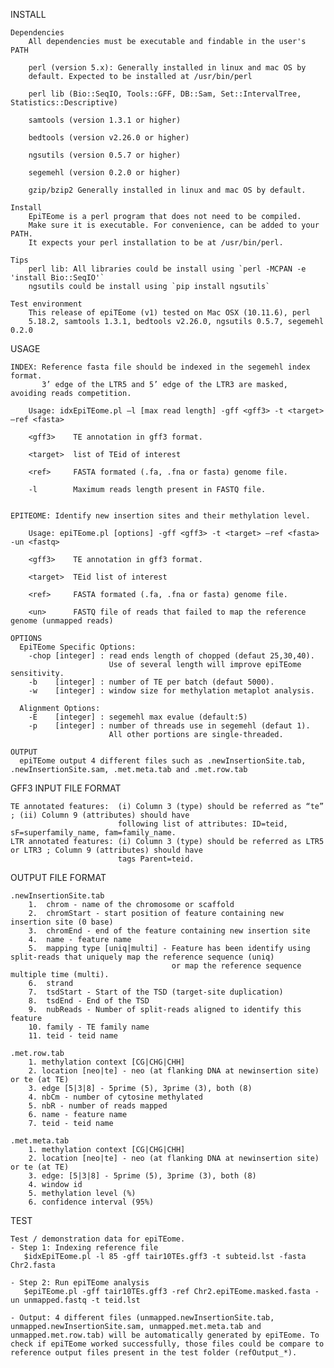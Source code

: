 INSTALL

    Dependencies
        All dependencies must be executable and findable in the user's PATH

        perl (version 5.x): Generally installed in linux and mac OS by
        default. Expected to be installed at /usr/bin/perl

        perl lib (Bio::SeqIO, Tools::GFF, DB::Sam, Set::IntervalTree, Statistics::Descriptive)

        samtools (version 1.3.1 or higher)

        bedtools (version v2.26.0 or higher)

        ngsutils (version 0.5.7 or higher)

        segemehl (version 0.2.0 or higher)

        gzip/bzip2 Generally installed in linux and mac OS by default.

    Install
        EpiTEome is a perl program that does not need to be compiled.
        Make sure it is executable. For convenience, can be added to your PATH.
        It expects your perl installation to be at /usr/bin/perl.

    Tips
        perl lib: All libraries could be install using `perl -MCPAN -e 'install Bio::SeqIO'`
        ngsutils could be install using `pip install ngsutils`

    Test environment
        This release of epiTEome (v1) tested on Mac OSX (10.11.6), perl
        5.18.2, samtools 1.3.1, bedtools v2.26.0, ngsutils 0.5.7, segemehl 0.2.0

USAGE

    INDEX: Reference fasta file should be indexed in the segemehl index format.
           3’ edge of the LTR5 and 5’ edge of the LTR3 are masked, avoiding reads competition.

        Usage: idxEpiTEome.pl —l [max read length] -gff <gff3> -t <target> —ref <fasta>

        <gff3>    TE annotation in gff3 format.
            
        <target>  list of TEid of interest

        <ref>     FASTA formated (.fa, .fna or fasta) genome file.

        -l        Maximum reads length present in FASTQ file.


    EPITEOME: Identify new insertion sites and their methylation level.

        Usage: epiTEome.pl [options] -gff <gff3> -t <target> —ref <fasta> -un <fastq>

        <gff3>    TE annotation in gff3 format.
            
        <target>  TEid list of interest

        <ref>     FASTA formated (.fa, .fna or fasta) genome file.

        <un>      FASTQ file of reads that failed to map the reference genome (unmapped reads)

    OPTIONS
      EpiTEome Specific Options:
        -chop [integer] : read ends length of chopped (defaut 25,30,40).
                          Use of several length will improve epiTEome sensitivity. 
        -b    [integer] : number of TE per batch (defaut 5000).
        -w    [integer] : window size for methylation metaplot analysis.

      Alignment Options:
        -E    [integer] : segemehl max evalue (default:5)
        -p    [integer] : number of threads use in segemehl (defaut 1).
                          All other portions are single-threaded.

    OUTPUT
      epiTEome output 4 different files such as .newInsertionSite.tab, .newInsertionSite.sam, .met.meta.tab and .met.row.tab

GFF3 INPUT FILE FORMAT

    TE annotated features:  (i) Column 3 (type) should be referred as “te” ; (ii) Column 9 (attributes) should have
                            following list of attributes: ID=teid, sF=superfamily_name, fam=family_name.
    LTR annotated features: (i) Column 3 (type) should be referred as LTR5 or LTR3 ; Column 9 (attributes) should have
                            tags Parent=teid.

OUTPUT FILE FORMAT

    .newInsertionSite.tab
        1.  chrom - name of the chromosome or scaffold
        2.  chromStart - start position of feature containing new insertion site (0 base)
        3.  chromEnd - end of the feature containing new insertion site
        4.  name - feature name
        5.  mapping type [uniq|multi] - Feature has been identify using split-reads that uniquely map the reference sequence (uniq)
                                        or map the reference sequence multiple time (multi).  
        6.  strand
        7.  tsdStart - Start of the TSD (target-site duplication)
        8.  tsdEnd - End of the TSD
        9.  nubReads - Number of split-reads aligned to identify this feature
        10. family - TE family name
        11. teid - teid name

    .met.row.tab
        1. methylation context [CG|CHG|CHH]
        2. location [neo|te] - neo (at flanking DNA at newinsertion site) or te (at TE)
        3. edge [5|3|8] - 5prime (5), 3prime (3), both (8)
        4. nbCm - number of cytosine methylated
        5. nbR - number of reads mapped
        6. name - feature name
        7. teid - teid name

    .met.meta.tab
        1. methylation context [CG|CHG|CHH]
        2. location [neo|te] - neo (at flanking DNA at newinsertion site) or te (at TE)
        3. edge: [5|3|8] - 5prime (5), 3prime (3), both (8)
        4. window id
        5. methylation level (%)
        6. confidence interval (95%)

TEST
    
    Test / demonstration data for epiTEome.
    - Step 1: Indexing reference file
	   $idxEpiTEome.pl -l 85 -gff tair10TEs.gff3 -t subteid.lst -fasta Chr2.fasta 

    - Step 2: Run epiTEome analysis
	   $epiTEome.pl -gff tair10TEs.gff3 -ref Chr2.epiTEome.masked.fasta -un unmapped.fastq -t teid.lst 

    - Output: 4 different files (unmapped.newInsertionSite.tab, unmapped.newInsertionSite.sam, unmapped.met.meta.tab and unmapped.met.row.tab) will be automatically generated by epiTEome. To check if epiTEome worked successfully, those files could be compare to reference output files present in the test folder (refOutput_*).
